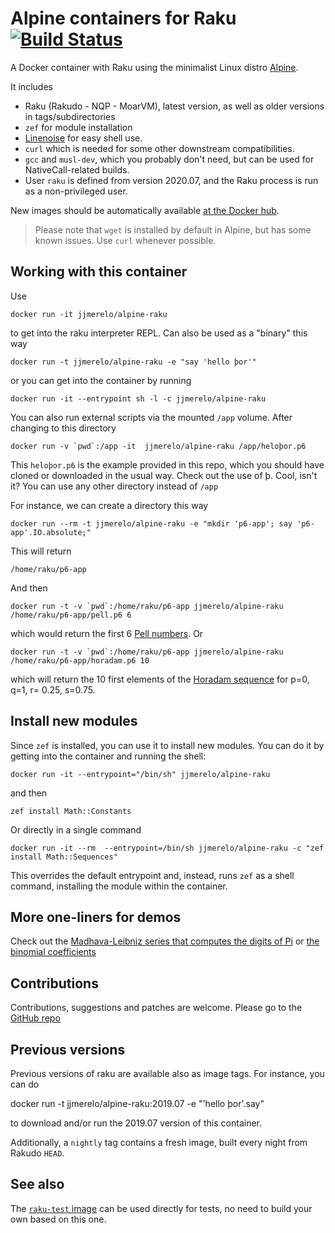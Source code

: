 # Alpine containers for Raku [![Build Status](https://travis-ci.com/github/JJ/alpine-raku.svg?branch=master)](https://travis-ci.com/github/JJ/alpine-raku)

A Docker container with Raku using the minimalist Linux distro [Alpine](https://alpinelinux.org/).

It includes

* Raku (Rakudo - NQP - MoarVM), latest version, as well as older versions in tags/subdirectories
* `zef` for module installation
* [Linenoise](https://github.com/hoelzro/p6-linenoise) for easy shell use.
* `curl` which is needed for some other downstream compatibilities.
* `gcc` and `musl-dev`, which you probably don't need, but can be used
  for NativeCall-related builds.
* User `raku` is defined from version 2020.07, and the Raku process is
  run as a non-privileged user.

New images should be automatically available [at the Docker hub](https://hub.docker.com/r/jjmerelo/alpine-raku/).

> Please note that `wget` is installed by default in Alpine, but has some known issues. Use `curl` whenever possible.

## Working with this container

Use

	docker run -it jjmerelo/alpine-raku

to get into the raku interpreter REPL. Can also be used as a "binary" this way

	docker run -t jjmerelo/alpine-raku -e "say 'hello þor'"

or you can get into the container by running

	docker run -it --entrypoint sh -l -c jjmerelo/alpine-raku

You can also run external scripts via the mounted `/app` volume. After changing to this directory

	docker run -v `pwd`:/app -it  jjmerelo/alpine-raku /app/heloþor.p6

This `heloþor.p6` is the example provided in this repo, which you should have cloned or downloaded in the usual way. Check out the use of þ. Cool, isn't it? You can use any other directory instead of `/app`

For instance, we can create a directory this way

	docker run --rm -t jjmerelo/alpine-raku -e "mkdir 'p6-app'; say 'p6-app'.IO.absolute;"


This will return

	/home/raku/p6-app


And then

	docker run -t -v `pwd`:/home/raku/p6-app jjmerelo/alpine-raku /home/raku/p6-app/pell.p6 6


which would return the first 6 [Pell numbers](https://en.wikipedia.org/wiki/Pell_number). Or

	docker run -t -v `pwd`:/home/raku/p6-app jjmerelo/alpine-raku /home/raku/p6-app/horadam.p6 10


which will return the 10 first elements of the [Horadam sequence](http://mathworld.wolfram.com/HoradamSequence.html) for p=0, q=1, r= 0.25, s=0.75.

## Install new modules

Since `zef` is installed, you can use it to install new modules. You can do it by getting into the container and running the shell:

	docker run -it --entrypoint="/bin/sh" jjmerelo/alpine-raku


and then

	zef install Math::Constants


Or directly in a single command

	docker run -it --rm  --entrypoint=/bin/sh jjmerelo/alpine-raku -c "zef install Math::Sequences"


This overrides the default entrypoint and, instead, runs `zef` as a shell command, installing the module within the container.

## More one-liners for demos

Check out the [Madhava-Leibniz series that computes the digits of Pi](https://gist.github.com/JJ/eb09eefe5f2bd8ae7d0ea332378a51b9) or [the binomial coefficients](https://gist.github.com/JJ/a8634b671e78eda37dc513c6dec68294)

## Contributions

Contributions, suggestions and patches are welcome. Please go to the [GitHub repo](https://github.com/JJ/alpine-raku)

## Previous versions

Previous versions of raku are available also as image tags. For instance, you can do

   docker run -t jjmerelo/alpine-raku:2019.07 -e "'hello þor'.say"

to download and/or run the 2019.07 version of this container.

Additionally, a `nightly` tag contains a fresh image, built every night from Rakudo `HEAD`.

## See also

The [`raku-test` image](https://hub.docker.com/r/jjmerelo/raku-test)
can be used directly for tests, no need to build your own based on
this one.
